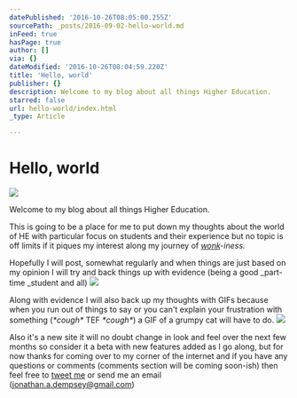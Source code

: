 ```yaml
---
datePublished: '2016-10-26T08:05:00.255Z'
sourcePath: _posts/2016-09-02-hello-world.md
inFeed: true
hasPage: true
author: []
via: {}
dateModified: '2016-10-26T08:04:59.220Z'
title: 'Hello, world'
publisher: {}
description: Welcome to my blog about all things Higher Education.
starred: false
url: hello-world/index.html
_type: Article

---
```

# Hello, world
![](https://the-grid-user-content.s3-us-west-2.amazonaws.com/46c40eb7-4daf-4518-8593-ad3bac8bba74.gif)

Welcome to my blog about all things Higher Education.

This is going to be a place for me to put down my thoughts about the world of HE with particular focus on students and their experience but no topic is off limits if it piques my interest along my journey of _[wonk][0]-_iness_._

Hopefully I will post, somewhat regularly and when things are just based on my opinion I will try and back things up with evidence (being a good _part-time _student and all)
![](https://the-grid-user-content.s3-us-west-2.amazonaws.com/34b30a7c-f6c0-4249-9d29-14d2c4d2ff69.gif)

Along with evidence I will also back up my thoughts with GIFs because when you run out of things to say or you can't explain your frustration with something (_\*cough\*_ TEF _\*cough\*_) a GIF of a grumpy cat will have to do.
![](https://the-grid-user-content.s3-us-west-2.amazonaws.com/9efa54b2-f74e-4787-8c83-cf5fb1695687.gif)

Also it's a new site it will no doubt change in look and feel over the next few months so consider it a beta with new features added as I go along, but for now thanks for coming over to my corner of the internet and if you have any questions or comments (comments section will be coming soon-ish) then feel free to [tweet me][1] or send me an email (jonathan.a.dempsey@gmail.com)

[0]: http://wonkhe.com/blogs/what-is-a-wonk/ "what is a wonk?"
[1]: https://twitter.com/intent/tweet?text=%40JD_in_HE "tweet me!"